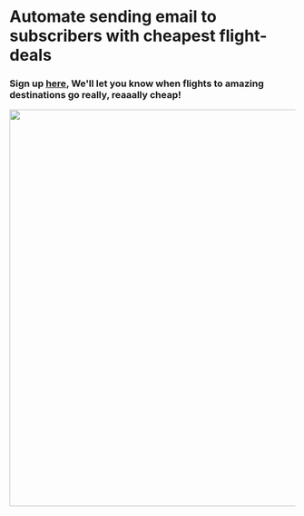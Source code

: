 # Automate sending email to subscribers with cheapest flight-deals

### Sign up [here](https://flightdeals.herokuapp.com/), We'll let you know when flights to amazing destinations go really, reaaally cheap!

<img src= 'https://user-images.githubusercontent.com/65078610/108055938-a6b0f980-7076-11eb-971c-41370a14bfb8.PNG' width="700">